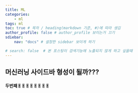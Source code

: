 ```yaml
---
title: ML
categories:	
    - ml
tags: ml
toc: true # 목차 / heading(markdown 기준, #)에 따라 생김
author_profile: false # author_profile 보이는거 끄기
sdiebar:
    nav: "docs" # 설정한 sidebar 보이게 하기

# search: false  # 본 포스팅이 검색기능에 노출되지 않게 하고 싶을때
---
```


## 머신러닝 사이드바 형성이 될까???

#### 두번째ㅐㅐㅐㅐㅐㅐㅐㅐ

